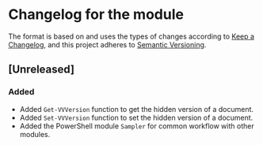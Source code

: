 # Changelog for the module

The format is based on and uses the types of changes according to [Keep a Changelog](https://keepachangelog.com/en/1.0.0/), and this project adheres to [Semantic Versioning](https://semver.org/spec/v2.0.0.html).

## [Unreleased]

### Added

- Added `Get-VVVersion` function to get the hidden version of a document.
- Added `Set-VVVersion` function to set the hidden version of a document.
- Added the PowerShell module `Sampler` for common workflow with other modules.
